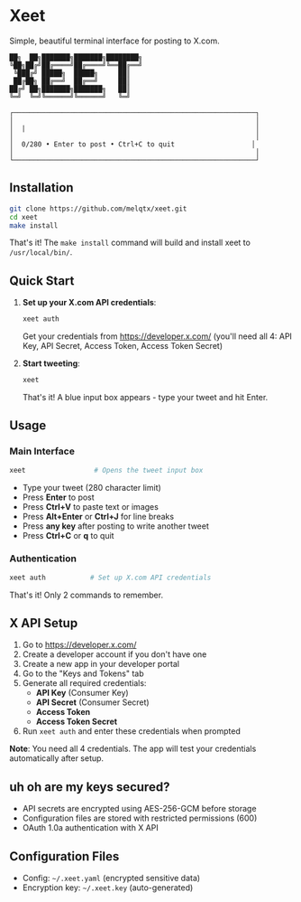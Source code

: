 # Xeet

Simple, beautiful terminal interface for posting to X.com.

```
██╗  ██╗███████╗███████╗████████╗
╚██╗██╔╝██╔════╝██╔════╝╚══██╔══╝
 ╚███╔╝ █████╗  █████╗     ██║   
 ██╔██╗ ██╔══╝  ██╔══╝     ██║   
██╔╝ ██╗███████╗███████╗   ██║   
╚═╝  ╚═╝╚══════╝╚══════╝   ╚═╝   

┌────────────────────────────────────────────────────────────┐
│                                                            │
│  |                                                         │
│                                                            │
│  0/280 • Enter to post • Ctrl+C to quit                   │
│                                                            │
└────────────────────────────────────────────────────────────┘
```



## Installation

```bash
git clone https://github.com/melqtx/xeet.git
cd xeet
make install
```

That's it! The `make install` command will build and install xeet to `/usr/local/bin/`.

## Quick Start

1. **Set up your X.com API credentials**:
   ```bash
   xeet auth
   ```
   Get your credentials from https://developer.x.com/ (you'll need all 4: API Key, API Secret, Access Token, Access Token Secret)

2. **Start tweeting**:
   ```bash
   xeet
   ```
   That's it! A blue input box appears - type your tweet and hit Enter.

## Usage

### Main Interface
```bash
xeet                 # Opens the tweet input box
```
- Type your tweet (280 character limit)
- Press **Enter** to post
- Press **Ctrl+V** to paste text or images
- Press **Alt+Enter** or **Ctrl+J** for line breaks
- Press **any key** after posting to write another tweet
- Press **Ctrl+C** or **q** to quit

### Authentication
```bash
xeet auth           # Set up X.com API credentials
```

That's it! Only 2 commands to remember.

## X API Setup

1. Go to https://developer.x.com/
2. Create a developer account if you don't have one
3. Create a new app in your developer portal
4. Go to the "Keys and Tokens" tab
5. Generate all required credentials:
   - **API Key** (Consumer Key)
   - **API Secret** (Consumer Secret) 
   - **Access Token**
   - **Access Token Secret**
6. Run `xeet auth` and enter these credentials when prompted

**Note**: You need all 4 credentials. The app will test your credentials automatically after setup.

## uh oh are my keys secured?

- API secrets are encrypted using AES-256-GCM before storage
- Configuration files are stored with restricted permissions (600)
- OAuth 1.0a authentication with X API



## Configuration Files

- Config: `~/.xeet.yaml` (encrypted sensitive data)
- Encryption key: `~/.xeet.key` (auto-generated)


